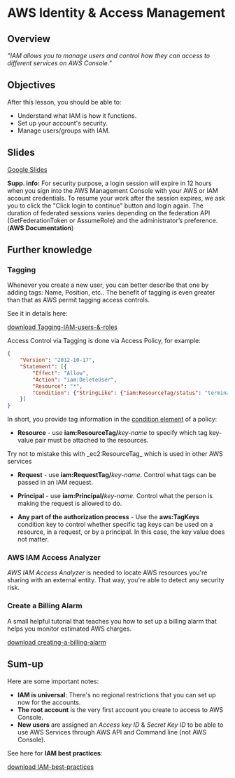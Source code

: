 # AWS Identity & Access Management

## Overview

_"IAM allows you to manage users and control how they can access to different services on AWS Console."_

## Objectives

After this lesson, you should be able to:

* Understand what IAM is how it functions.
* Set up your account's security.
* Manage users/groups with IAM.

## Slides

[Google Slides](https://docs.google.com/presentation/d/e/2PACX-1vSZ44q-fwq2DIeF8852-rjZrgxDFBGLXrOjEsl3YMO8HDcRmzpTcrep4304gQPdSWfsCftxlBhqJM8R/embed?start=false&loop=false&delayms=3000)

<div data-remark> <b>Supp. info:</b> For security purpose, a login session will expire in 12 hours when you sign into the AWS Management Console with your AWS or IAM account credentials. To resume your work after the session expires, we ask you to click the "Click login to continue" button and login again. The duration of federated sessions varies depending on the federation API (GetFederationToken or AssumeRole) and the administrator’s preference. (<b>AWS Documentation</b>)</div> 

## Further knowledge

### Tagging

Whenever you create a new user, you can better describe that one by adding tags: Name, Position, etc.. The benefit of tagging is even greater than that as AWS permit tagging access controls.

See it in details here:

[download Tagging-IAM-users-&-roles](https://docs.aws.amazon.com/IAM/latest/UserGuide/id_tags.html)

Access Control via Tagging is done via Access Policy, for example:

```json
{
    "Version": "2012-10-17",
    "Statement": [{
        "Effect": "Allow",
        "Action": "iam:DeleteUser",
        "Resource": "*",
        "Condition": {"StringLike": {"iam:ResourceTag/status": "terminated"}}
    }]
}
```

In short, you provide tag information in the [condition element]() of a policy:

* __Resource__ - use __iam:ResourceTag/__*key-name* to specify which tag key-value pair must be attached to the resources. 

<div data-warning>Try not to mistake this with _ec2:ResourceTag_ which is used in other AWS services</div>

* __Request__ - use __iam:RequestTag/__*key-name*. Control what tags can be passed in an IAM request.

* __Principal__ - use __iam:Principal/__*key-name*. Control what the person is making the request is allowed to do.

* __Any part of the authorization process__ - Use the __aws:TagKeys__ condition key to control whether specific tag keys can be used on a resource, in a request, or by a principal. In this case, the key value does not matter.

### AWS IAM Access Analyzer

_AWS IAM Access Analyzer_ is needed to locate AWS resources you're sharing with an external entity. That way, you're able to detect any security risk.

### Create a Billing Alarm

A small helpful tutorial that teaches you how to set up a billing alarm that helps you monitor estimated AWS charges.

[download creating-a-billing-alarm](https://docs.aws.amazon.com/AmazonCloudWatch/latest/monitoring/monitor_estimated_charges_with_cloudwatch.html)

## Sum-up

Here are some important notes:
* __IAM is universal__: There's no regional restrictions that you can set up now for the accounts.
* __The root account__ is the very first account you create to access to AWS Console.
* __New users__ are assigned an _Access key ID_ & _Secret Key ID_ to be able to use AWS Services through AWS API and Command line (not AWS Console).

See here for __IAM best practices__:

[download IAM-best-practices](https://docs.aws.amazon.com/IAM/latest/UserGuide/best-practices.html)

